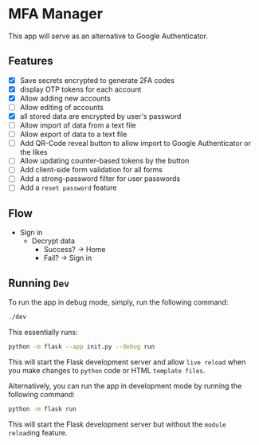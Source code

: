 # MFA Manager

This app will serve as an alternative to Google Authenticator.

## Features

- [x] Save secrets encrypted to generate 2FA codes
- [x] display OTP tokens for each account
- [x] Allow adding new accounts
- [ ] Allow editing of accounts
- [x] all stored data are encrypted by user's password
- [ ] Allow import of data from a text file
- [ ] Allow export of data to a text file
- [ ] Add QR-Code reveal button to allow import to Google Authenticator or the likes
- [ ] Allow updating counter-based tokens by the button
- [ ] Add client-side form validation for all forms
- [ ] Add a strong-password filter for user passwords
- [ ] Add a `reset password` feature

## Flow

- Sign in
  - Decrypt data
    - Success? -> Home
    - Fail? -> Sign in

## Running `Dev`

To run the app in debug mode, simply, run the following command:

```bash
./dev
```

This essentially runs:

```bash
python -m flask --app init.py --debug run
```

This will start the Flask development server and allow `live reload` when you make changes to `python` code or HTML `template files`.

Alternatively, you can run the app in development mode by running the following command:

```bash
python -m flask run
```

This will start the Flask development server but without the `module reload`ing feature.
